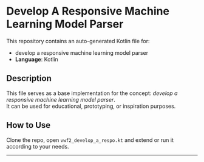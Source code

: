 # Develop A Responsive Machine Learning Model Parser

This repository contains an auto-generated Kotlin file for:

- develop a responsive machine learning model parser
- **Language**: Kotlin

## Description

This file serves as a base implementation for the concept: *develop a responsive machine learning model parser*.  
It can be used for educational, prototyping, or inspiration purposes.

## How to Use

Clone the repo, open `vwf2_develop_a_respo.kt` and extend or run it according to your needs.

---


